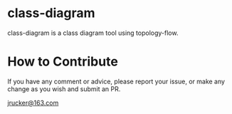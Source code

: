 # class-diagram

class-diagram is a class diagram tool using topology-flow.

# How to Contribute

If you have any comment or advice, please report your issue, or make any change as you wish and submit an PR.

jrucker@163.com

